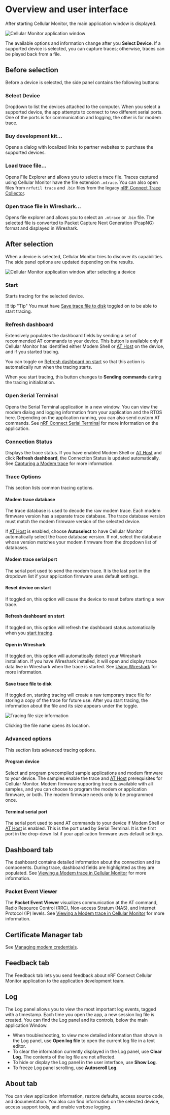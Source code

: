 # Overview and user interface

After starting Cellular Monitor, the main application window is displayed.

![Cellular Monitor application window](./screenshots/cel_mon_overview.png "Cellular Monitor application window")

The available options and information change after you **Select Device**. If a supported device is selected, you can capture traces; otherwise, traces can be played back from a file.

## Before selection

Before a device is selected, the side panel contains the following buttons:

### Select Device

Dropdown to list the devices attached to the computer. When you select a supported device, the app attempts to connect to two different serial ports. One of the ports is for communication and logging, the other is for modem trace.

### Buy development kit...

Opens a dialog with localized links to partner websites to purchase the supported devices.

### Load trace file...

Opens File Explorer and allows you to select a trace file. Traces captured using Cellular Monitor have the file extension `.mtrace`. You can also open files from `nrfutil trace` and `.bin` files from the legacy [nRF Connect Trace Collector](https://docs.nordicsemi.com/bundle/nrf-connect-tracecollector/page/index.html).

### Open trace file in Wireshark...

Opens file explorer and allows you to select an `.mtrace` or `.bin` file. The selected file is converted to Packet Capture Next Generation (PcapNG) format and displayed in Wireshark.

## After selection

When a device is selected, Cellular Monitor tries to discover its capabilities. The side panel options are updated depending on the results.

![Cellular Monitor application window after selecting a device](./screenshots/cel_mon_overview.png "Cellular Monitor application window after selecting a device")

### Start

Starts tracing for the selected device.

!!! tip "Tip"
      You must have [Save trace file to disk](#save-trace-file-to-disk) toggled on to be able to start tracing.

### Refresh dashboard

Extensively populates the dashboard fields by sending a set of recommended AT commands to your device. This button is available only if Cellular Monitor has identified either Modem Shell or [AT Host](https://docs.nordicsemi.com/bundle/ncs-latest/page/nrf/index.html) on the device, and if you started tracing.

You can toggle on [Refresh dashboard on start](#refresh-dashboard-on-start) so that this action is automatically run when the tracing starts.

When you start tracing, this button changes to **Sending commands** during the tracing initialization.

### Open Serial Terminal

Opens the Serial Terminal application in a new window. You can view the modem dialog and logging information from your application and the RTOS here. Depending on the application running, you can also send custom AT commands. See [nRF Connect Serial Terminal](https://docs.nordicsemi.com/bundle/nrf-connect-serial-terminal/page/index.html) for more information on the application.

### Connection Status

Displays the trace status. If you have enabled Modem Shell or [AT Host](https://docs.nordicsemi.com/bundle/ncs-latest/page/nrf/index.html) and click **Refresh dashboard**, the Connection Status is updated automatically. See [Capturing a Modem trace](./capturing.md) for more information.

### Trace Options

This section lists common tracing options.

#### Modem trace database

The trace database is used to decode the raw modem trace. Each modem firmware version has a separate trace database. The trace database version must match the modem firmware version of the selected device.

If [AT Host](https://docs.nordicsemi.com/bundle/ncs-latest/page/nrf/index.html) is enabled, choose **Autoselect** to have Cellular Monitor automatically select the trace database version. If not, select the database whose version matches your modem firmware from the dropdown list of databases.

#### Modem trace serial port

The serial port used to send the modem trace. It is the last port in the dropdown list if your application firmware uses default settings.

#### Reset device on start

If toggled on, this option will cause the device to reset before starting a new trace.

#### Refresh dashboard on start

If toggled on, this option will refresh the dashboard status automatically when you [start tracing](#start).

#### Open in Wireshark

If toggled on, this option will automatically detect your Wireshark installation. If you have Wireshark installed, it will open and display trace data live in Wireshark when the trace is started.
See [Using Wireshark](./wireshark.md) for more information.

#### Save trace file to disk

If toggled on, starting tracing will create a raw temporary trace file for storing a copy of the trace for future use. After you start tracing, the information about the file and its size appears under the toggle.

![Tracing file size information](./screenshots/cel_mon_overview.png "Tracing file size information")

Clicking the file name opens its location.

### Advanced options

This section lists advanced tracing options.

#### Program device

Select and program precompiled sample applications and modem firmware to your device. The samples enable the trace and [AT Host](https://docs.nordicsemi.com/bundle/ncs-latest/page/nrf/index.html) prerequisites for Cellular Monitor. Modem firmware supporting trace is available with all samples, and you can choose to program the modem or application firmware, or both. The modem firmware needs only to be programmed once.

#### Terminal serial port

The serial port used to send AT commands to your device if Modem Shell or [AT Host](https://docs.nordicsemi.com/bundle/ncs-latest/page/nrf/index.html) is enabled. This is the port used by Serial Terminal. It is the first port in the drop-down list if your application firmware uses default settings.

## Dashboard tab

The dashboard contains detailed information about the connection and its components. During trace, dashboard fields are highlighted as they are populated.
See [Viewing a Modem trace in Cellular Monitor](./viewing.md) for more information.

### Packet Event Viewer

The **Packet Event Viewer** visualizes communication at the AT command, Radio Resource Control (RRC), Non-access Stratum (NAS), and Internet Protocol (IP) levels.
See [Viewing a Modem trace in Cellular Monitor](./viewing.md) for more information.

## Certificate Manager tab

See [Managing modem credentials](./managing_credentials.md).

## Feedback tab

The Feedback tab lets you send feedback about nRF Connect Cellular Monitor application to the application development team.

## Log

The Log panel allows you to view the most important log events, tagged with a timestamp. Each time you open the app, a new session log file is created. You can find the Log panel and its controls, below the main application Window.

- When troubleshooting, to view more detailed information than shown in the Log panel, use **Open log file** to open the current log file in a text editor.
- To clear the information currently displayed in the Log panel, use **Clear Log**. The contents of the log file are not affected.
- To hide or display the Log panel in the user interface, use **Show Log**.
- To freeze Log panel scrolling, use **Autoscroll Log**.

## About tab

You can view application information, restore defaults, access source code, and documentation. You also can find information on the selected device, access support tools, and enable verbose logging.